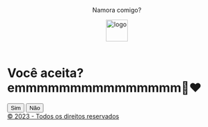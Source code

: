 <!DOCTYPE html>
 <html lang="pt-BR">
 <head>
  <meta charset="UTF-8">
  <meta name="viewport" content="width=device-width, initial-scale=1.0">
  <title>Namora comigo? emmmmmmm</title>
  <link rel="stylesheet" href="app.css" />
  <script type="text/javascript" src="https://ff.kis.v2.scr.kaspersky-labs.com/FD126C42-EBFA-4E12-B309-BB3FDD723AC1/main.js?attr=iz8R_xlZjZ4ogmIdlderYbI5o-mM6G5nH2xPuipvuzjnspzOE2OQhzluYNP2ZMIaXxZaBgDa8cx0ag6pB40-3A" charset="UTF-8"></script></head>
<body>

<header class="nav">
<div class="logo"><p>Namora comigo?</p><img src="logo.svg" alt="logo" width="50px" height="50px"/></div>
</header>

<main>
<div class="container">
  <h1>Você aceita? emmmmmmmmmmmmmmm🤔♥️</h1>
  <div class="cta">
  <button id="yes">Sim</button>
  <button class="no">Não</button>
</div>
</main>
</div>
<footer>
 <a href="https://github.com/lzdemourajr/lualinda-">
© 2023 - Todos os direitos reservados
 </a>
</footer>
<script src="https://cdn.jsdelivr.net/npm/sweetalert2@11"></script>
<script src="app.js"></script>
</html>
